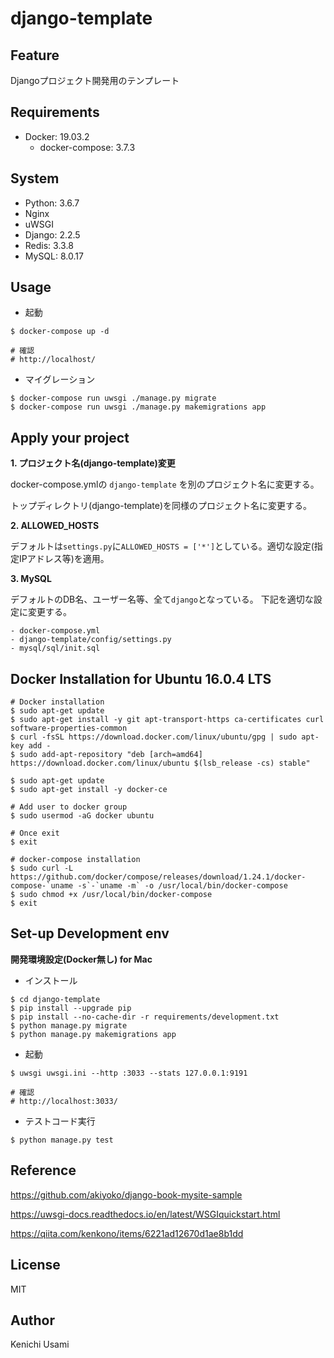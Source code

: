 # django-template

## Feature

Djangoプロジェクト開発用のテンプレート

## Requirements

- Docker: 19.03.2
    - docker-compose: 3.7.3

## System

- Python: 3.6.7
- Nginx
- uWSGI
- Django: 2.2.5
- Redis: 3.3.8
- MySQL: 8.0.17

## Usage

- 起動

```
$ docker-compose up -d

# 確認
# http://localhost/
```

- マイグレーション

```
$ docker-compose run uwsgi ./manage.py migrate
$ docker-compose run uwsgi ./manage.py makemigrations app
```

## Apply your project

**1. プロジェクト名(django-template)変更**

docker-compose.ymlの `django-template` を別のプロジェクト名に変更する。

トップディレクトリ(django-template)を同様のプロジェクト名に変更する。

**2. ALLOWED_HOSTS**

デフォルトは`settings.py`に`ALLOWED_HOSTS = ['*']`としている。適切な設定(指定IPアドレス等)を適用。

**3. MySQL**

デフォルトのDB名、ユーザー名等、全て`django`となっている。
下記を適切な設定に変更する。

    - docker-compose.yml
    - django-template/config/settings.py
    - mysql/sql/init.sql

## Docker Installation for Ubuntu 16.0.4 LTS
```
# Docker installation
$ sudo apt-get update
$ sudo apt-get install -y git apt-transport-https ca-certificates curl software-properties-common
$ curl -fsSL https://download.docker.com/linux/ubuntu/gpg | sudo apt-key add -
$ sudo add-apt-repository "deb [arch=amd64] https://download.docker.com/linux/ubuntu $(lsb_release -cs) stable"

$ sudo apt-get update
$ sudo apt-get install -y docker-ce

# Add user to docker group
$ sudo usermod -aG docker ubuntu

# Once exit
$ exit

# docker-compose installation
$ sudo curl -L https://github.com/docker/compose/releases/download/1.24.1/docker-compose-`uname -s`-`uname -m` -o /usr/local/bin/docker-compose
$ sudo chmod +x /usr/local/bin/docker-compose
$ exit
```

## Set-up Development env

__開発環境設定(Docker無し) for Mac__


- インストール
```
$ cd django-template
$ pip install --upgrade pip
$ pip install --no-cache-dir -r requirements/development.txt
$ python manage.py migrate
$ python manage.py makemigrations app
```

- 起動
```
$ uwsgi uwsgi.ini --http :3033 --stats 127.0.0.1:9191

# 確認
# http://localhost:3033/
```

- テストコード実行
```
$ python manage.py test
```

## Reference

https://github.com/akiyoko/django-book-mysite-sample

https://uwsgi-docs.readthedocs.io/en/latest/WSGIquickstart.html

https://qiita.com/kenkono/items/6221ad12670d1ae8b1dd

## License

MIT

##  Author

Kenichi Usami
